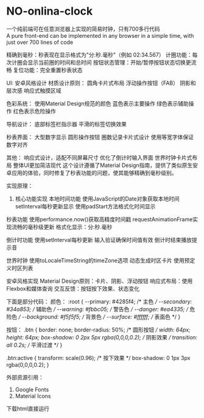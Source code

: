 # NO-onlina-clock
一个纯前端可在任意浏览器上实现的简易时钟，只有700多行代码   
A pure front-end can be implemented in any browser in a simple time, with just over 700 lines of code



精确到毫秒：秒表现在显示格式为"分:秒.毫秒"（例如 02:34.567）
计圈功能：每次计圈会显示当前圈的时间和总时间
按钮状态管理：开始/暂停按钮状态切换更流畅
复位功能：完全重置秒表状态

UI: 安卓风格设计
材质设计原则：
圆角卡片式布局
浮动操作按钮（FAB）
阴影和层次感
响应式触摸区域

色彩系统：
使用Material Design规范的颜色
蓝色表示主要操作
绿色表示辅助操作
红色表示危险操作

导航设计：
底部标签栏指示器
平滑的标签切换效果

秒表界面：
大型数字显示
圆形操作按钮
圈数记录卡片式设计
使用等宽字体保证数字对齐

其他：
响应式设计，适配不同屏幕尺寸
优化了倒计时输入界面
世界时钟卡片式布局
整体UI更加简洁现代
这个设计遵循了Material Design指南，提供了类似原生安卓应用的体验，同时修复了秒表功能的问题，使其能够精确到毫秒级别。



实现原理：

1. 核心功能实现
本地时间功能
使用JavaScript的Date对象获取本地时间
setInterval每秒更新显示
使用padStart方法格式化时间显示

秒表功能
使用performance.now()获取高精度时间戳
requestAnimationFrame实现流畅的毫秒级更新
格式化显示：分:秒.毫秒

倒计时功能
使用setInterval每秒更新
输入验证确保时间值有效
倒计时结束播放提示音

世界时钟
使用toLocaleTimeString的timeZone选项
动态生成时区卡片
使用预定义时区列表

安卓风格实现
Material Design原则：卡片、阴影、浮动按钮
响应式布局：使用Flexbox和媒体查询
交互反馈：按钮按下效果、状态变化

下面是部分代码：
颜色：
:root {
    --primary: #4285f4;     /* 主色 */
    --secondary: #34a853;   /* 辅助色 */
    --warning: #fbbc05;     /* 警告色 */
    --danger: #ea4335;      /* 危险色 */
    --background: #f5f5f5;  /* 背景色 */
    --surface: #ffffff;     /* 表面色 */
}

按钮：
.btn {
    border: none;
    border-radius: 50%;      /* 圆形按钮 */
    width: 64px;
    height: 64px;
    box-shadow: 0 2px 5px rgba(0,0,0,0.2); /* 阴影效果 */
    transition: all 0.2s;    /* 平滑过渡 */
}

.btn:active {
    transform: scale(0.96);  /* 按下效果 */
    box-shadow: 0 1px 3px rgba(0,0,0,0.2);
}

外部资源引用：

1. Google Fonts
2. Material Icons



下载html直接运行
